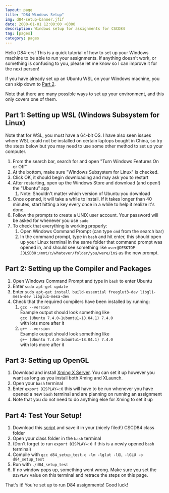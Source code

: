 ```yaml
---
layout: page
title: "D84 Windows Setup"
img: d84-setup-banner.jfif
date: 2000-01-01 12:00:00 +0300
description: Windows setup for assignments for CSCD84
tag: [pages]
category: pages
---
```


Hello D84-ers! This is a quick tutorial of how to set up your Windows machine to be able to run your assignments. If anything doesn't work, or something is confusing to you, please let me know so I can improve it for the next person!

If you have already set up an Ubuntu WSL on your Windows machine, you can skip down to [Part 2](#part-2-setting-up-the-compiler-and-packages). 

Note that there are many possible ways to set up your environment, and this only covers one of them.

## Part 1: Setting up WSL (Windows Subsystem for Linux)

Note that for WSL, you must have a 64-bit OS. I have also seen issues where WSL could not be installed on certain laptops bought in China, so try the steps below but you may need to use some other method to set up your computer.
1. From the search bar, search for and open "Turn Windows Features On or Off"
2. At the bottom, make sure "Windows Subsystem for Linux" is checked.
3. Click OK, it should begin downloading and may ask you to restart
4. After restarting, open up the Windows Store and download (and open!) the "Ubuntu" app
   1. Note: Shouldn't matter which version of Ubuntu you download
5. Once opened, it will take a while to install. If it takes longer than 40 minutes, start hitting a key every once in a while to help it realize it's done.
6. Follow the prompts to create a UNIX user account. Your password will be asked for whenever you use `sudo`
7. To check that everything is working properly:
   1. Open Windows Command Prompt (can type `cmd` from the search bar)
   2. In the command prompt, type in `bash` and hit enter, this should open up your Linux terminal in the same folder that command prompt was opened in, and should see something like `user@DESKTOP-JDLSD30:/mnt/c/whatever/folder/you/were/in$` as the new prompt.

## Part 2: Setting up the Compiler and Packages
1. Open Windows Command Prompt and type in `bash` to enter Ubuntu
2. Enter `sudo apt-get update`
3. Enter `sudo apt-get install build-essential freeglut3-dev libgl1-mesa-dev libglu1-mesa-dev`
4. Check that the required compilers have been installed by running:
   1. `gcc --version` <br>Example output should look something like <br>`gcc (Ubuntu 7.4.0-1ubuntu1~18.04.1) 7.4.0` <br>with lots more after it
   2. `g++ --version` <br>Example output should look something like <br>`g++ (Ubuntu 7.4.0-1ubuntu1~18.04.1) 7.4.0` <br>with lots more after it

## Part 3: Setting up OpenGL

1. Download and install <a href="https://sourceforge.net/projects/xming/" target="_blank">Xming X Server</a>. You can set it up however you want as long as you install both Xming and XLaunch.
2. Open your `bash` terminal
3. Enter `export DISPLAY=:0` this will have to be run whenever you have opened a new `bash` terminal and are planning on running an assignment
4. Note that you do not need to do anything else for Xming to set it up

## Part 4: Test Your Setup!
1. Download this <a href="https://utoronto-my.sharepoint.com/:u:/g/personal/n_way_mail_utoronto_ca/EXADc8jJQxVGtneawvmqjdQBqSByDaxys6zz3K8d1zAzCw?e=PeLv1B" target="_blank">script</a> and save it in your (nicely filed!) CSCD84 class folder 
2. Open your class folder in the `bash` terminal
3. (Don't forget to run `export DISPLAY=:0` if this is a newly opened `bash` terminal)
4. Compile with `gcc d84_setup_test.c -lm -lglut -lGL -lGLU -o d84_setup_test`
5. Run with `./d84_setup_test`
6. If no window pops up, something went wrong. Make sure you set the `DISPLAY` value on this terminal and retrace the steps on this page.

That's it! You're set up to run D84 assignments! Good luck!
